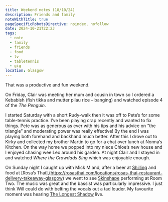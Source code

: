 ```yaml
---
title: Weekend notes (18/10/24)
description: Friends and family
noteWithTitle: true
pageSpecificRobotsDirective: noindex, nofollow
date: 2024-10-21T22:23
tags:
  - note
  - family
  - friends
  - food
  - tv
  - tabletennis
  - gig
location: Glasgow
---
```

That was a productive and fun weekend. 

On Friday, Clair was meeting her mum and cousin in town so I ordered a Kebabish (fish tikka and mutter pilau rice – banging) and watched episode 4 of the _The Penguin_. 

I started Saturday with a short Rudy-walk then it was off to Pete’s for some table-tennis practice. I’ve been playing crap recently and wanted to fix things. Pete was as generous as ever with his tips and his advice on “the triangle” and moderating power was really effective! By the end I was playing both forehand and backhand much better.  After this I drove out to Kirky and collected my brother Martin to go for a chat over lunch at Nonna’s Kitchen. On the way home we popped into my niece Chloe’s new house and I enjoyed chasing wee Leo around his garden. At night Clair and I stayed in and watched _Where the Crawdads Sing_ which was enjoyable enough. 

On Sunday night I caught up with Mick M and, after a beer at [Shilling](https://shillingbrewingcompany.co.uk/) and food at [Rosa’s Thai],(https://rosasthai.com/locations/rosas-thai-restaurant-delivery-takeaway-glasgow) we went to see [Skinshape](https://www.discogs.com/artist/3395378-Skinshape) performing at Room Two. The music was great and the bassist was particularly impressive. I just think Will could do with belting the vocals out a tad louder. My favourite moment was hearing [The Longest Shadow](https://www.youtube.com/watch?v=_rtSL-QOTik) live. 
